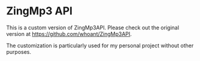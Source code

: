 # ZingMp3 API

This is a custom version of ZingMp3API. Please check out the original version at https://github.com/whoant/ZingMp3API.

The customization is particularly used for my personal project without other purposes.
